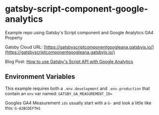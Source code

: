 # gatsby-script-component-google-analytics

Example repo using Gatsby's Script component and Google Analytics GA4 Property

Gatsby Cloud URL: [https://gatsbyscriptcomponentgoogleana.gatsbyjs.io/](https://gatsbyscriptcomponentgoogleana.gatsbyjs.io/)

Blog Post: [How to use Gatsby's Script API with Google Analytics](https://paulie.dev/posts/2022/07/how-to-use-gatsbys-script-api-with-google-analytics/)

## Environment Variables

This example requires both a `.env.development` and `.env.production` that contain an `env` var named:
`GATSBY_GA_MEASUREMENT_ID=`

Googles GA4 Measurement `ids` usually start with a `G-` and look a little like this: `G-A2BCDEFTH1`
